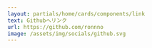 ```yaml
---
layout: partials/home/cards/components/link
text: Githubへリンク
url: https://github.com/ronnno
image: /assets/img/socials/github.svg
---
```

